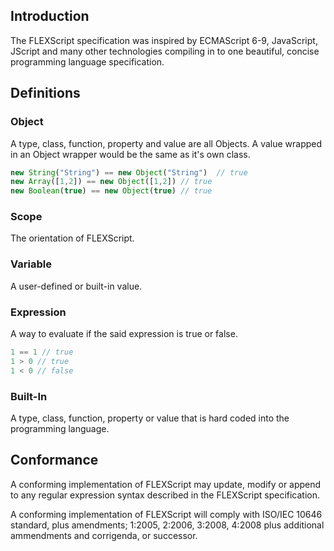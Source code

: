 ## Introduction
The FLEXScript specification was inspired by ECMAScript 6-9, JavaScript, JScript and many other technologies compiling in to one beautiful, concise programming language specification.

## Definitions
### Object
A type, class, function, property and value are all Objects.  A value wrapped in an Object wrapper would be the same as it's own class.
```javascript
new String("String") == new Object("String")  // true
new Array([1,2]) == new Object([1,2]) // true
new Boolean(true) == new Object(true) // true
```

### Scope
The orientation of FLEXScript.

### Variable
A user-defined or built-in value.

### Expression
A way to evaluate if the said expression is true or false.
```javascript
1 == 1 // true
1 > 0 // true
1 < 0 // false
```

### Built-In
A type, class, function, property or value that is hard coded into the programming language.

## Conformance
A conforming implementation of FLEXScript may update, modify or append to any regular expression syntax described in the FLEXScript specification.

A conforming implementation of FLEXScript will comply with ISO/IEC 10646 standard, plus amendments; 1:2005, 2:2006, 3:2008, 4:2008 plus additional ammendments and corrigenda, or successor.
